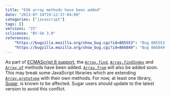 ```yaml
---
title: "ES6 array methods have been added"
date: "2013-07-14T19:12:37-04:00"
categories: ["javascript"]
tags: []
versions: "25"
cclicense: "BY-SA 3.0"
references:
    "https://bugzilla.mozilla.org/show_bug.cgi?id=885553": "Bug 885553 – Implement ES6 Array.prototype.find and Array.prototype.findIndex"
    "https://bugzilla.mozilla.org/show_bug.cgi?id=866849": "Bug 866849 – Implement ES6 Array.from and Array.of"
---
```

As part of [ECMAScript 6 support](https://developer.mozilla.org/en-US/docs/Web/JavaScript/ECMAScript_6_support_in_Mozilla), the [`Array.find`](https://developer.mozilla.org/en-US/docs/Web/JavaScript/Reference/Global_Objects/Array/find), [`Array.findIndex`](https://developer.mozilla.org/en-US/docs/Web/JavaScript/Reference/Global_Objects/Array/findIndex) and [`Array.of`](https://developer.mozilla.org/en-US/docs/Web/JavaScript/Reference/Global_Objects/Array/of) methods have been added. [`Array.from`](https://developer.mozilla.org/en-US/docs/Web/JavaScript/Reference/Global_Objects/Array/from) will also be added soon. This may break some JavaScript libraries which are extending [`Array.prototype`](https://developer.mozilla.org/en-US/docs/Web/JavaScript/Reference/Global_Objects/Array/prototype) with their own methods. For now, at least one library, [Sugar](https://bugzilla.mozilla.org/show_bug.cgi?id=903755), is known to be affected. Sugar users should update to the latest version to avoid this conflict.
